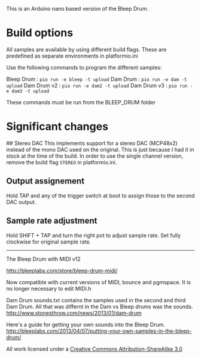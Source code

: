 This is an Arduino nano based version of the Bleep Drum.

# Build options
All samples are available by using different build flags. These are predefined as separate environments in platformio.ini

Use the following commands to program the different samples:

Bleep Drum : `pio run -e bleep -t upload`
Dam Drum : `pio run -e dam -t upload`
Dam Drum v2 : `pio run -e dam2 -t upload`
Dam Drum v3 : `pio run -e dam3 -t upload`

These commands must be run from the BLEEP_DRUM folder

# Significant changes

## Stereo DAC
This implements support for a stereo DAC (MCP48x2) instead of the mono DAC used on the original. This is just because I had it in stock at the time of the build. In order to use the single channel version, remove the build flag `STEREO` in platformio.ini.

## Output assignement
Hold TAP and any of the trigger switch at boot to assign those to the second DAC output.

## Sample rate adjustment
Hold SHIFT + TAP and turn the right pot to adjust sample rate. Set fully clockwise for original sample rate.

---

The Bleep Drum with MIDI v12

http://bleeplabs.com/store/bleep-drum-midi/

Now compatible with current versions of MIDI, bounce and pgmspace.
It is no longer necessary to edit MIDI.h

Dam Drum sounds.txt contains the samples used in the second and third Dam Drum. All that was differnt in the Dam vs Bleep drums was the sounds. http://www.stonesthrow.com/news/2013/01/dam-drum

Here's a guide for getting your own sounds into the Bleep Drum.
http://bleeplabs.com/2013/04/07/putting-your-own-samples-in-the-bleep-drum/

All work licensed under a [Creative Commons Attribution-ShareAlike 3.0](https://creativecommons.org/licenses/by-sa/3.0/)

